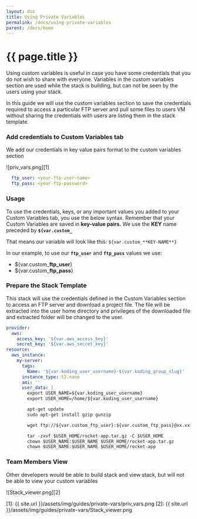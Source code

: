 ```yaml
---
layout: doc
title: Using Private Variables
permalink: /docs/using-private-variables
parent: /docs/home
---
```


# {{ page.title }}

Using custom variables is useful in case you have some credentials that you do not wish to share with everyone. Variables in the custom variables section are used while the stack is building, but can not be seen by the users using your stack.

In this guide we will use the custom variables section to save the credentials required to access a particular FTP server and pull some files to users VM without sharing the credentials with users are listing them in the stack template.

### Add credentials to Custom Variables tab

We add our credentials in key value pairs format to the custom variables section

![priv_vars.png][1]

```yaml
  ftp_user: <your-ftp-user-name>
  ftp_pass: <your-ftp-password>
```

### Usage

To use the credentials, keys, or any important values you added to your Custom Variables tab, you use the below syntax. Remember that your Custom Variables are saved in **key-value pairs.** We use the **KEY** name preceded by **`${var.custom_`**

That means our variable will look like this: `${var.custom_**KEY-NAME**}`

In our example, to use our **`ftp_user`** and **`ftp_pass`** values we use:

* ${var.custom_**ftp_user**}
* ${var.custom_**ftp_pass**}

### Prepare the Stack Template

This stack will use the credentials defined in the Custom Variables section to access an FTP server and download a project file. The file will be extracted into the user home directory and privileges of the downloaded file and extracted folder will be changed to the user.

```yaml
provider:
  aws:
    access_key: '${var.aws_access_key}'
    secret_key: '${var.aws_secret_key}'
resource:
  aws_instance:
    my-server:
      tags:
        Name: '${var.koding_user_username}-${var.koding_group_slug}'
      instance_type: t2.nano
      ami: ''
      user_data: |
        export USER_NAME=${var.koding_user_username}
        export USER_HOME=/home/${var.koding_user_username}

        apt-get update
        sudo apt-get install gzip gunzip

        wget ftp://${var.custom_ftp_user}:${var.custom_ftp_pass}@xx.xx.xx.xx/rocket-app.tar.gz -P $USER_HOME

        tar -zxvf $USER_HOME/rocket-app.tar.gz -C $USER_HOME
        chown $USER_NAME:$USER_NAME $USER_HOME/rocket-app.tar.gz
        chown $USER_NAME:$USER_NAME $USER_HOME/rocket-app
```

### Team Members View

Other developers would be able to build stack and view stack, but will not be able to view your custom variables

![Stack_viewer.png][2]

[1]: {{ site.url }}/assets/img/guides/private-vars/priv_vars.png
[2]: {{ site.url }}/assets/img/guides/private-vars/Stack_viewer.png
